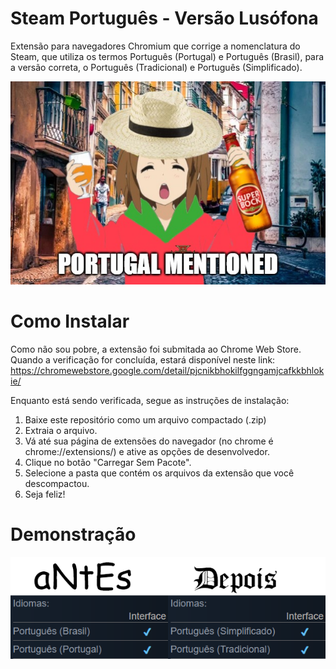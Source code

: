 # Steam Português - Versão Lusófona
Extensão para navegadores Chromium que corrige a nomenclatura do Steam, que utiliza os termos Português (Portugal) e Português (Brasil), para a versão correta, o Português (Tradicional) e Português (Simplificado).

![Yui Hirasawa do anime K-On! com sweat da seleção de Portugal com um copo e uma garrafa de Super Bock na mão e um chapéu de palha.](https://raw.githubusercontent.com/carloshbcabral/steam-portugues-extension/main/yui_hirasawa_portugal.png)

# Como Instalar
Como não sou pobre, a extensão foi submitada ao Chrome Web Store.
Quando a verificação for concluída, estará disponível neste link:
https://chromewebstore.google.com/detail/pjcnikbhokilfggngamjcafkkbhlokie/

Enquanto está sendo verificada, segue as instruções de instalação:
1. Baixe este repositório como um arquivo compactado (.zip)
2. Extraia o arquivo.
3. Vá até sua página de extensões do navegador (no chrome é chrome://extensions/) e ative as opções de desenvolvedor.
4. Clique no botão "Carregar Sem Pacote".
5. Selecione a pasta que contém os arquivos da extensão que você descompactou.
6. Seja feliz!

# Demonstração
![Página do Steam antes e depois da extensão](https://raw.githubusercontent.com/carloshbcabral/steam-portugues-extension/main/before_after.png)

